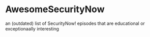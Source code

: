 # AwesomeSecurityNow
an (outdated) list of SecurityNow! episodes that are educational or exceptionaally interesting
